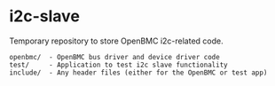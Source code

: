 # i2c-slave

Temporary repository to store OpenBMC i2c-related code.

```
openbmc/  - OpenBMC bus driver and device driver code
test/     - Application to test i2c slave functionality
include/  - Any header files (either for the OpenBMC or test app)
```

